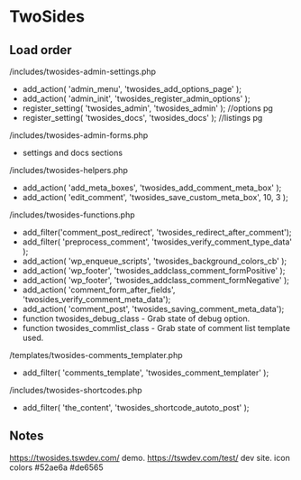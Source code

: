 
# TwoSides 

## Load order

/includes/twosides-admin-settings.php
- add_action( 'admin_menu', 'twosides_add_options_page' );  
- add_action( 'admin_init', 'twosides_register_admin_options' );
- register_setting( 'twosides_admin', 'twosides_admin' ); //options pg
- register_setting( 'twosides_docs', 'twosides_docs' ); //listings pg

/includes/twosides-admin-forms.php
- settings and docs sections

/includes/twosides-helpers.php

- add_action( 'add_meta_boxes', 'twosides_add_comment_meta_box' );  
- add_action( 'edit_comment', 'twosides_save_custom_meta_box', 10, 3 ); 

/includes/twosides-functions.php

- add_filter('comment_post_redirect', 'twosides_redirect_after_comment');
- add_filter( 'preprocess_comment', 'twosides_verify_comment_type_data' );
- add_action( 'wp_enqueue_scripts', 'twosides_background_colors_cb' ); 
- add_action( 'wp_footer', 'twosides_addclass_comment_formPositive' );
- add_action( 'wp_footer', 'twosides_addclass_comment_formNegative' );  
- add_action( 'comment_form_after_fields', 'twosides_verify_comment_meta_data');
- add_action( 'comment_post', 'twosides_saving_comment_meta_data');
- function twosides_debug_class - Grab state of debug option.
- function twosides_commlist_class - Grab state of comment list template used.

/templates/twosides-comments_templater.php
- add_filter( 'comments_template', 'twosides_comment_templater' );

/includes/twosides-shortcodes.php
- add_filter( 'the_content', 'twosides_shortcode_autoto_post' ); 

## Notes
https://twosides.tswdev.com/ demo. https://tswdev.com/test/ dev site.
icon colors #52ae6a #de6565
